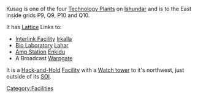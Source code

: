 Kusag is one of the four [Technology
Plants](Technology_Plant.md "wikilink") on [Ishundar](Ishundar.md "wikilink")
and is to the East inside grids P9, Q9, P10 and Q10.

It has [Lattice](Lattice.md "wikilink") Links to:

- [Interlink Facility](Interlink_Facility.md "wikilink")
  [Irkalla](Irkalla.md "wikilink")
- [Bio Laboratory](Bio_Laboratory.md "wikilink")
  [Lahar](Lahar.md "wikilink")
- [Amp Station](Amp_Station.md "wikilink") [Enkidu](Enkidu.md "wikilink")
- A Broadcast [Warpgate](Warpgate.md "wikilink")

It is a [Hack-and-Hold](Hack-and-Hold.md "wikilink")
[Facility](Facility.md "wikilink") with a [Watch
tower](Watch_tower.md "wikilink") to it's northwest, just outside of its
[SOI](SOI.md "wikilink").

[Category:Facilities](Category:Facilities.md "wikilink")
